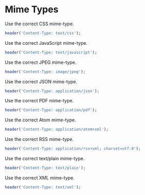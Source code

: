 # Mime Types

Use the correct CSS mime-type.

```php
header('Content-Type: text/css');
```

Use the correct JavaScript mime-type.

```php
header('Content-Type: text/javascript');
```

Use the correct JPEG mime-type.

```php
header('Content-Type: image/jpeg');
```

Use the correct JSON mime-type.

```php
header('Content-Type: application/json');
```

Use the correct PDF mime-type.

```php
header('Content-Type: application/pdf');
```

Use the correct Atom mime-type.

```php
header('Content-Type: application/atom+xml');
```

Use the correct RSS mime-type.

```php
header('Content-Type: application/rss+xml; charset=utf-8');
```

Use the correct text/plain mime-type.

```php
header('Content-Type: text/plain');
```

Use the correct XML mime-type.

```php
header('Content-Type: text/xml');
```
